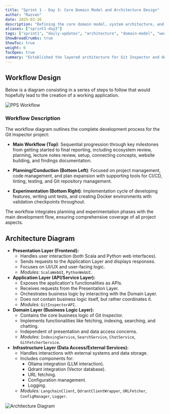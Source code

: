 ```yaml
---
title: "Sprint 1 - Day 3: Core Domain Model and Architecture Design"
author: "Razvan"
date: 2025-03-26
description: "Defining the core domain model, system architecture, and development workflow for Git Inspector"
aliases: ["sprint1-day3"]
tags: ["sprint1", "daily-updates", "architecture", "domain-model", "workflow"]
ShowBreadCrumbs: true
ShowToc: true
weight: 6
TocOpen: true
summary: "Established the layered architecture for Git Inspector and defined a comprehensive development workflow covering planning, implementation, and experimentation phases."
---
```


## Workflow Design
Below is a diagram consisting in a series of steps to follow that would hopefully lead to the creation of a working application.

![PPS Workflow](../../../../static/figures/PPS-workflow.svg)

### Workflow Description

The workflow diagram outlines the complete development process for the Git Inspector project:

* **Main Workflow (Top)**: Sequential progression through key milestones from getting started to final reporting, including ecosystem review, planning, lecture notes review, setup, connecting concepts, website building, and findings documentation.

* **Planning/Conduction (Bottom Left)**: Focused on project management, code management, and plan expansion with supporting tools for CI/CD, linting, testing, and Git repository management.

* **Experimentation (Bottom Right)**: Implementation cycle of developing features, writing unit tests, and creating Docker environments with validation checkpoints throughout.

The workflow integrates planning and experimentation phases with the main development flow, ensuring comprehensive coverage of all project aspects.

## Architecture Diagram

*   **Presentation Layer (Frontend):**
    *   Handles user interaction (both Scala and Python web interfaces).
    *   Sends requests to the Application Layer and displays responses.
    *   Focuses on UI/UX and user-facing logic.
    *   *Modules:* `ScalaWebUI`, `PythonWebUI`.
*   **Application Layer (API/Service Layer):**
    *   Exposes the application's functionalities as APIs.
    *   Receives requests from the Presentation Layer.
    *   Orchestrates business logic by interacting with the Domain Layer.
    *   Does not contain business logic itself, but rather coordinates it.
    *   *Modules:*  `GitInspectorAPI`.
*   **Domain Layer (Business Logic Layer):**
    *   Contains the core business logic of Git Inspector.
    *   Implements functionalities like fetching, indexing, searching, and chatting.
    *   Independent of presentation and data access concerns.
    *   *Modules:* `IndexingService`, `SearchService`, `ChatService`, `GitFetcherService`.
*   **Infrastructure Layer (Data Access/External Services):**
    *   Handles interactions with external systems and data storage.
    *   Includes components for:
        *   Ollama integration (LLM interaction).
        *   Qdrant integration (Vector database).
        *   URL fetching.
        *   Configuration management.
        *   Logging.
    *   *Modules:* `LangchainClient`, `QdrantClientWrapper`, `URLFetcher`, `ConfigManager`, `Logger`.

![Architecture Diagram](../../../../static/figures/PPS-architecture.svg)